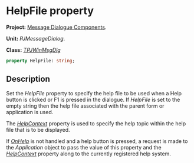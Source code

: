 # HelpFile property #

**Project:** [Message Dialogue Components](MessageDialogComponents.md).

**Unit:** _PJMessageDialog_.

**Class:** _[TPJWinMsgDlg](TPJWinMsgDlg.md)_

```pascal
property HelpFile: string;
```

## Description ##

Set the _HelpFile_ property to specify the help file to be used when a Help button is clicked or F1 is pressed in the dialogue. If _HelpFile_ is set to the empty string then the help file associated with the parent form or application is used.

The _[HelpContext](TPJWinMsgDlgHelpContext.md)_ property is used to specify the help topic within the help file that is to be displayed.

If _[OnHelp](TPJWinMsgDlgOnHelp.md)_ is not handled and a help button is pressed, a request is made to the _Application_ object to pass the value of this property and the _[HelpContext](TPJWinMsgDlgHelpContext.md)_ property along to the currently registered help system.